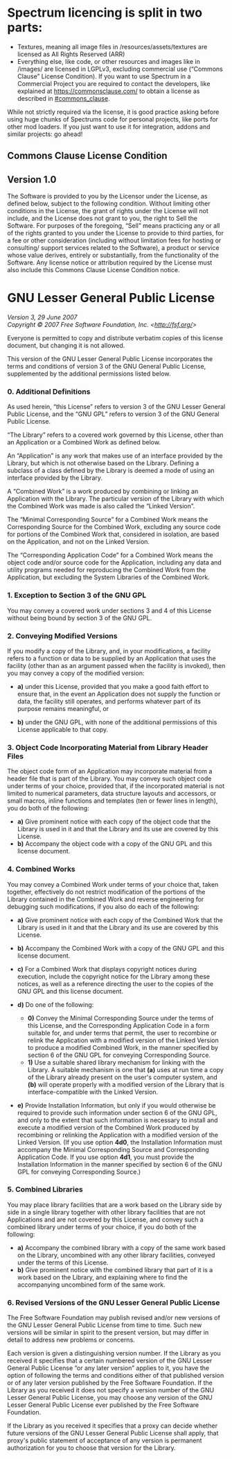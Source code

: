 # Spectrum licencing is split in two parts:
- Textures, meaning all image files in /resources/assets/textures are licensed as All Rights Reserved (ARR)
- Everything else, like code, or other resources and images like in /images/ are licensed in LGPLv3, excluding
  commercial
  use (“Commons Clause” License Condition). If you want to use Spectrum in a Commercial Project you are required to
  contact the developers, like explained at https://commonsclause.com/ to obtain a license as described in
  [#commons_clause](#commons-clause-license-condition).

While not strictly required via the license, it is good practice asking before using huge chunks of Spectrums code for
personal projects, like ports for other mod loaders.
If you just want to use it for integration, addons and similar projects: go ahead!

## Commons Clause License Condition

## Version 1.0
The Software is provided to you by the Licensor under the License, as defined below, subject to the following condition.
Without limiting other conditions in the License, the grant of rights under the License will not include, and the
License does not grant to you, the right to Sell the Software.
For purposes of the foregoing, “Sell” means practicing any or all of the rights granted to you under the License to
provide to third parties, for a fee or other consideration (including without limitation fees for hosting or consulting/
support services related to the Software), a product or service whose value derives, entirely or substantially, from the
functionality of the Software. Any license notice or attribution required by the License must also include this Commons
Clause License Condition notice.

GNU Lesser General Public License
=================================

_Version 3, 29 June 2007_  
_Copyright © 2007 Free Software Foundation, Inc. &lt;<http://fsf.org/>&gt;_

Everyone is permitted to copy and distribute verbatim copies
of this license document, but changing it is not allowed.

This version of the GNU Lesser General Public License incorporates
the terms and conditions of version 3 of the GNU General Public
License, supplemented by the additional permissions listed below.

### 0. Additional Definitions

As used herein, “this License” refers to version 3 of the GNU Lesser
General Public License, and the “GNU GPL” refers to version 3 of the GNU
General Public License.

“The Library” refers to a covered work governed by this License,
other than an Application or a Combined Work as defined below.

An “Application” is any work that makes use of an interface provided
by the Library, but which is not otherwise based on the Library.
Defining a subclass of a class defined by the Library is deemed a mode
of using an interface provided by the Library.

A “Combined Work” is a work produced by combining or linking an
Application with the Library. The particular version of the Library
with which the Combined Work was made is also called the “Linked
Version”.

The “Minimal Corresponding Source” for a Combined Work means the
Corresponding Source for the Combined Work, excluding any source code
for portions of the Combined Work that, considered in isolation, are
based on the Application, and not on the Linked Version.

The “Corresponding Application Code” for a Combined Work means the
object code and/or source code for the Application, including any data
and utility programs needed for reproducing the Combined Work from the
Application, but excluding the System Libraries of the Combined Work.

### 1. Exception to Section 3 of the GNU GPL

You may convey a covered work under sections 3 and 4 of this License
without being bound by section 3 of the GNU GPL.

### 2. Conveying Modified Versions

If you modify a copy of the Library, and, in your modifications, a
facility refers to a function or data to be supplied by an Application
that uses the facility (other than as an argument passed when the
facility is invoked), then you may convey a copy of the modified
version:

* **a)** under this License, provided that you make a good faith effort to
  ensure that, in the event an Application does not supply the
  function or data, the facility still operates, and performs
  whatever part of its purpose remains meaningful, or

* **b)** under the GNU GPL, with none of the additional permissions of
  this License applicable to that copy.

### 3. Object Code Incorporating Material from Library Header Files

The object code form of an Application may incorporate material from
a header file that is part of the Library. You may convey such object
code under terms of your choice, provided that, if the incorporated
material is not limited to numerical parameters, data structure
layouts and accessors, or small macros, inline functions and templates
(ten or fewer lines in length), you do both of the following:

* **a)** Give prominent notice with each copy of the object code that the
  Library is used in it and that the Library and its use are
  covered by this License.
* **b)** Accompany the object code with a copy of the GNU GPL and this license
  document.

### 4. Combined Works

You may convey a Combined Work under terms of your choice that,
taken together, effectively do not restrict modification of the
portions of the Library contained in the Combined Work and reverse
engineering for debugging such modifications, if you also do each of
the following:

* **a)** Give prominent notice with each copy of the Combined Work that
  the Library is used in it and that the Library and its use are
  covered by this License.

* **b)** Accompany the Combined Work with a copy of the GNU GPL and this license
  document.

* **c)** For a Combined Work that displays copyright notices during
  execution, include the copyright notice for the Library among
  these notices, as well as a reference directing the user to the
  copies of the GNU GPL and this license document.

* **d)** Do one of the following:
    - **0)** Convey the Minimal Corresponding Source under the terms of this
      License, and the Corresponding Application Code in a form
      suitable for, and under terms that permit, the user to
      recombine or relink the Application with a modified version of
      the Linked Version to produce a modified Combined Work, in the
      manner specified by section 6 of the GNU GPL for conveying
      Corresponding Source.
    - **1)** Use a suitable shared library mechanism for linking with the
      Library. A suitable mechanism is one that **(a)** uses at run time
      a copy of the Library already present on the user's computer
      system, and **(b)** will operate properly with a modified version
      of the Library that is interface-compatible with the Linked
      Version.

* **e)** Provide Installation Information, but only if you would otherwise
  be required to provide such information under section 6 of the
  GNU GPL, and only to the extent that such information is
  necessary to install and execute a modified version of the
  Combined Work produced by recombining or relinking the
  Application with a modified version of the Linked Version. (If
  you use option **4d0**, the Installation Information must accompany
  the Minimal Corresponding Source and Corresponding Application
  Code. If you use option **4d1**, you must provide the Installation
  Information in the manner specified by section 6 of the GNU GPL
  for conveying Corresponding Source.)

### 5. Combined Libraries

You may place library facilities that are a work based on the
Library side by side in a single library together with other library
facilities that are not Applications and are not covered by this
License, and convey such a combined library under terms of your
choice, if you do both of the following:

* **a)** Accompany the combined library with a copy of the same work based
  on the Library, uncombined with any other library facilities,
  conveyed under the terms of this License.
* **b)** Give prominent notice with the combined library that part of it
  is a work based on the Library, and explaining where to find the
  accompanying uncombined form of the same work.

### 6. Revised Versions of the GNU Lesser General Public License

The Free Software Foundation may publish revised and/or new versions
of the GNU Lesser General Public License from time to time. Such new
versions will be similar in spirit to the present version, but may
differ in detail to address new problems or concerns.

Each version is given a distinguishing version number. If the
Library as you received it specifies that a certain numbered version
of the GNU Lesser General Public License “or any later version”
applies to it, you have the option of following the terms and
conditions either of that published version or of any later version
published by the Free Software Foundation. If the Library as you
received it does not specify a version number of the GNU Lesser
General Public License, you may choose any version of the GNU Lesser
General Public License ever published by the Free Software Foundation.

If the Library as you received it specifies that a proxy can decide
whether future versions of the GNU Lesser General Public License shall
apply, that proxy's public statement of acceptance of any version is
permanent authorization for you to choose that version for the
Library.